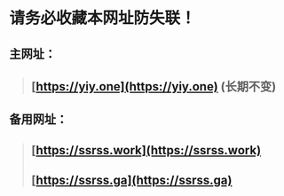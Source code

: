 # 请务必收藏本网址防失联！
## 主网址：
> ## **[https://yiy.one](https://yiy.one)** (长期不变)
## 备用网址：
> ## **[https://ssrss.work](https://ssrss.work)**
> ## **[https://ssrss.ga](https://ssrss.ga)**
